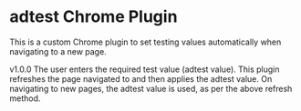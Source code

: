 # adtest Chrome Plugin
This is a custom Chrome plugin to set testing values automatically when navigating to a new page.

v1.0.0
The user enters the required test value (adtest value).
This plugin refreshes the page navigated to and then applies the adtest value.
On navigating to new pages, the adtest value is used, as per the above refresh method.
